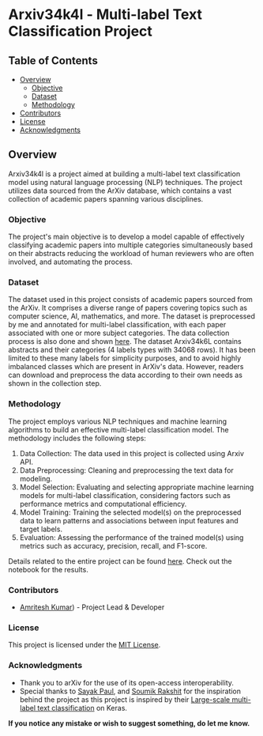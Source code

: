 # Arxiv34k4l - Multi-label Text Classification Project

## Table of Contents
- [Overview](#overview)
  - [Objective](#objective)
  - [Dataset](#dataset)
  - [Methodology](#methodology)
- [Contributors](#contributors)
- [License](#license)
- [Acknowledgments](#acknowledgments)

<a id="overview"></a>
## Overview
Arxiv34k4l is a project aimed at building a multi-label text classification model using natural language processing (NLP) techniques. The project utilizes data sourced from the ArXiv database, which contains a vast collection of academic papers spanning various disciplines.

<a id="objective"></a>
### Objective
The project's main objective is to develop a model capable of effectively classifying academic papers into multiple categories simultaneously based on their abstracts reducing the workload of human reviewers who are often involved, and automating the process.

<a id="dataset"></a>
### Dataset
The dataset used in this project consists of academic papers sourced from the ArXiv. It comprises a diverse range of papers covering topics such as computer science, AI, mathematics, and more. The dataset is preprocessed by me and annotated for multi-label classification, with each paper associated with one or more subject categories. The data collection process is also done and shown [here](https://github.com/kelixirr/Arxiv34k6l/blob/main/src/data/arxiv34k6l-datasets-collection-process.ipynb). The dataset Arxiv34k6L contains abstracts and their categories (4 labels types with 34068 rows). It has been limited to these many labels for simplicity purposes, and to avoid highly imbalanced classes which are present in ArXiv's data. However, readers can download and preprocess the data according to their own needs as shown in the collection step. 

<a id="methodology"></a>
### Methodology
The project employs various NLP techniques and machine learning algorithms to build an effective multi-label classification model. The methodology includes the following steps:
1. Data Collection: The data used in this project is collected using Arxiv API. 
2. Data Preprocessing: Cleaning and preprocessing the text data for modeling.
3. Model Selection: Evaluating and selecting appropriate machine learning models for multi-label classification, considering factors such as performance metrics and computational efficiency.
4. Model Training: Training the selected model(s) on the preprocessed data to learn patterns and associations between input features and target labels.
5. Evaluation: Assessing the performance of the trained model(s) using metrics such as accuracy, precision, recall, and F1-score.

Details related to the entire project can be found [here](https://github.com/kelixirr/Arxiv34k6l/blob/main/src/code/arxiv34k6l-multi-label-text-classification-nlp.ipynb). Check out the notebook for the results.  
   
<a id="contributors"></a>
### Contributors
- [Amritesh Kumar](https://github.com/kelixirr)) - Project Lead & Developer

<a id="license"></a>
### License
This project is licensed under the [MIT License](https://github.com/kelixirr/Arxiv34k6l/blob/main/LICENSE).

<a id="acknowledgments"></a>
### Acknowledgments
- Thank you to arXiv for the use of its open-access interoperability.
- Special thanks to [Sayak Paul](https://twitter.com/RisingSayak), and [Soumik Rakshit](https://github.com/soumik12345) for the inspiration behind the project as this project is inspired by their [Large-scale multi-label text classification](https://keras.io/examples/nlp/multi_label_classification/) on Keras.


**If you notice any mistake or wish to suggest something, do let me know.**
